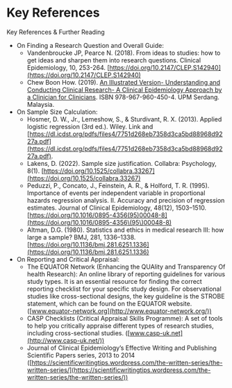 # Key References

Key References & Further Reading

* On Finding a Research Question and Overall Guide:
  * Vandenbroucke JP, Pearce N. (2018). From ideas to studies: how to get ideas and sharpen them into research questions. Clinical Epidemiology, 10, 253-264. [https://doi.org/10.2147/CLEP.S142940](https://doi.org/10.2147/CLEP.S142940)
  * Chew Boon How. (2019). [An Illustrated Version- Understanding and Conducting Clinical Research- A Clinical Epidemiology Approach by a Clinician for Clinicians](https://drive.google.com/file/d/1dfC7EQ2nnewuOo9fWz_3oT9H852dvnCA/view). ISBN 978-967-960-450-4. UPM Serdang. Malaysia.
* On Sample Size Calculation:
  * Hosmer, D. W., Jr., Lemeshow, S., & Sturdivant, R. X. (2013). Applied logistic regression (3rd ed.). Wiley. Link and [https://dl.icdst.org/pdfs/files4/7751d268eb7358d3ca5bd88968d9227a.pdf](https://dl.icdst.org/pdfs/files4/7751d268eb7358d3ca5bd88968d9227a.pdf).
  * Lakens, D. (2022). Sample size justification. Collabra: Psychology, 8(1). [https://doi.org/10.1525/collabra.33267](https://doi.org/10.1525/collabra.33267)
  * Peduzzi, P., Concato, J., Feinstein, A. R., & Holford, T. R. (1995). Importance of events per independent variable in proportional hazards regression analysis. II. Accuracy and precision of regression estimates. Journal of Clinical Epidemiology, 48(12), 1503–1510. [https://doi.org/10.1016/0895-4356(95)00048-8](https://doi.org/10.1016/0895-4356\(95\)00048-8)
  * Altman, D.G. (1980). Statistics and ethics in medical research III: how large a sample? BMJ, 281, 1336–1338. [https://doi.org/10.1136/bmj.281.6251.1336](https://doi.org/10.1136/bmj.281.6251.1336)
* On Reporting and Critical Appraisal:
  * The EQUATOR Network (Enhancing the QUAlity and Transparency Of health Research): An online library of reporting guidelines for various study types. It is an essential resource for finding the correct reporting checklist for your specific study design. For observational studies like cross-sectional designs, the key guideline is the STROBE statement, which can be found on the EQUATOR website. ([www.equator-network.org](http://www.equator-network.org/))
  * CASP Checklists (Critical Appraisal Skills Programme): A set of tools to help you critically appraise different types of research studies, including cross-sectional studies. ([www.casp-uk.net](http://www.casp-uk.net/))
  * Journal of Clinical Epidemiology’s Effective Writing and Publishing Scientific Papers series, 2013 to 2014 ([https://scientificwritingtips.wordpress.com/the-written-series/the-written-series/](https://scientificwritingtips.wordpress.com/the-written-series/the-written-series/))

